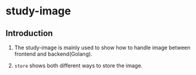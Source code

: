 # study-image

## Introduction

01. The study-image is mainly used to show how to handle image between frontend and backend(Golang).

02. `store` shows both different ways to store the image.